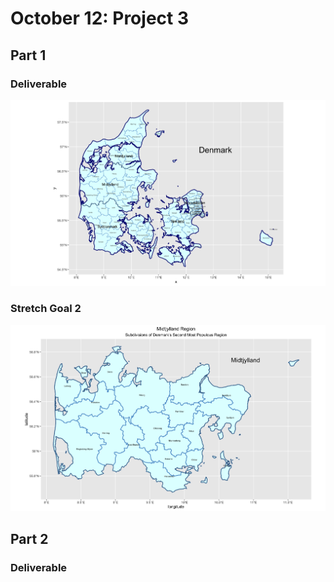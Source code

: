 # October 12: Project 3
## Part 1
### Deliverable
![](denmark.png)
### Stretch Goal 2
![](midtjylland.png)

## Part 2
### Deliverable
